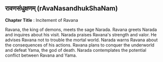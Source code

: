 ## रावणसंधुक्षणम् (rAvaNasandhukShaNam)
**Chapter Title** : Incitement of Ravana

Ravana, the king of demons, meets the sage Narada. Ravana greets Narada and inquires about his visit. Narada praises Ravana's strength and valor. He advises Ravana not to trouble the mortal world. Narada warns Ravana about the consequences of his actions. Ravana plans to conquer the underworld and defeat Yama, the god of death. Narada contemplates the potential conflict between Ravana and Yama.